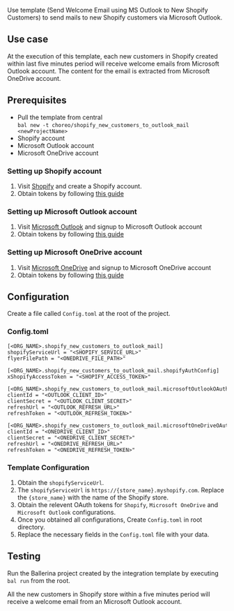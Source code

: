 Use template (Send Welcome Email using MS Outlook to New Shopify Customers) to send mails to new Shopify customers via Microsoft Outlook.

## Use case
At the execution of this template, each new customers in Shopify created within last five minutes period will receive welcome emails 
from Microsoft Outlook account. The content for the email is extracted from Microsoft OneDrive account.

## Prerequisites
* Pull the template from central  
  `bal new -t choreo/shopify_new_customers_to_outlook_mail <newProjectName>`
* Shopify account
* Microsoft Outlook account
* Microsoft OneDrive account

### Setting up Shopify account
1. Visit [Shopify](https://www.shopify.com) and create a Shopify account.
2. Obtain tokens by following [this guide](https://help.shopify.com/en/manual/apps/custom-apps)

### Setting up Microsoft Outlook account
1. Visit [Microsoft Outlook](https://outlook.live.com/owa/) and signup to Microsoft Outlook account
2. Obtain tokens by following [this guide](https://docs.microsoft.com/en-us/graph/auth-v2-user#authentication-and-authorization-steps) 

### Setting up Microsoft OneDrive account
1. Visit [Microsoft OneDrive](https://www.microsoft.com/en-ww/microsoft-365/onedrive/online-cloud-storage) and signup to Microsoft OneDrive account
2. Obtain tokens by following [this guide](https://docs.microsoft.com/en-us/graph/auth-v2-user#authentication-and-authorization-steps)

## Configuration
Create a file called `Config.toml` at the root of the project.

### Config.toml 
```
[<ORG_NAME>.shopify_new_customers_to_outlook_mail]
shopifyServiceUrl = "<SHOPIFY_SERVICE_URL>"
flyerFilePath = "<ONEDRIVE_FILE_PATH>"

[<ORG_NAME>.shopify_new_customers_to_outlook_mail.shopifyAuthConfig]
xShopifyAccessToken = "<SHOPIFY_ACCESS_TOKEN>"

[<ORG_NAME>.shopify_new_customers_to_outlook_mail.microsoftOutlookOAuthConfig]
clientId = "<OUTLOOK_CLIENT_ID>"
clientSecret = "<OUTLOOK_CLIENT_SECRET>"
refreshUrl = "<OUTLOOK_REFRESH_URL>"
refreshToken = "<OUTLOOK_REFRESH_TOKEN>"

[<ORG_NAME>.shopify_new_customers_to_outlook_mail.microsoftOneDriveOAuthConfig]
clientId = "<ONEDRIVE_CLIENT_ID>"
clientSecret = "<ONEDRIVE_CLIENT_SECRET>"
refreshUrl = "<ONEDRIVE_REFRESH_URL>"
refreshToken = "<ONEDRIVE_REFRESH_TOKEN>"

```

### Template Configuration
1. Obtain the `shopifyServiceUrl`. 
2. The `shopifyServiceUrl` is `https://{store_name}.myshopify.com`. Replace the `{store_name}` with the name of the Shopify store.
3. Obtain the relevent OAuth tokens for `Shopify`, `Microsoft OneDrive` and `Microsoft Outlook` configurations.
4. Once you obtained all configurations, Create `Config.toml` in root directory.
5. Replace the necessary fields in the `Config.toml` file with your data.

## Testing
Run the Ballerina project created by the integration template by executing `bal run` from the root.

All the new customers in Shopify store within a five minutes period will receive a welcome email from an Microsoft Outlook account.
